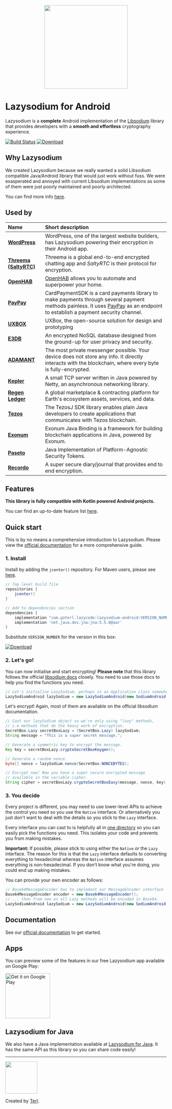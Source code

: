 <p align="center"><img width="260" src="https://filedn.com/lssh2fV92SE8dRT5CWJvvSy/lazysodium_large_transparent.png" /></p>
  
# Lazysodium for Android
  
Lazysodium is a **complete** Android implementation of the [Libsodium](https://github.com/jedisct1/libsodium) library that provides developers with a **smooth and effortless** cryptography experience. 

[![Build Status](https://dev.azure.com/gurpreetishere/Lazysodium/_apis/build/status/terl.lazysodium-android?branchName=master)](https://dev.azure.com/gurpreetishere/Lazysodium/_build/latest?definitionId=3&branchName=master)
[![Download](https://api.bintray.com/packages/terl/lazysodium-maven/lazysodium-android/images/download.svg) ](https://bintray.com/terl/lazysodium-maven/lazysodium-android/_latestVersion)


## Why Lazysodium
We created Lazysodium because we really wanted a solid Libsodium compatible Java/Android library that would just work without fuss. We were exasperated and annoyed with current Libsodium implementations as some of them were just poorly maintained and poorly architected.

You can find more info [here](https://docs.lazycode.co/lazysodium/about-1).

## Used by

| **Name** | **Short description** | 
| :--- | :--- | 
| [**WordPress**](https://apps.wordpress.com/mobile/) | WordPress, one of the largest website builders, has Lazysodium powering their encryption in their Android app. |
| [**Threema \(SaltyRTC\)**](https://github.com/saltyrtc/saltyrtc-client-java) | Threema is a global end-to-end encrypted chatting app and _SaltyRTC_ is their protocol for encryption. |
| [**OpenHAB**](https://github.com/openhab/openhab-osgiify) | [OpenHAB](https://www.openhab.org/) allows you to automate and superpower your home. |
| [**PayPay**](https://github.com/paypayue/AndroidPaymentSDK) | CardPaymentSDK is a card payments library to make payments through several payment methods painless. It uses [PayPay](https://paypay.pt/paypay/) as an endpoint to establish a payment security channel. | 
| [**UXBOX**](https://github.com/uxbox/uxbox) | UXBox, the open-source solution for design and prototyping |
| [**E3DB**](https://tozny.com/e3db/) | An encrypted NoSQL database designed from the ground-up for user privacy and security. | 
| [**ADAMANT**](https://adamant.im/) | The most private messenger possible. Your device does not store any info. It directly interacts with the blockchain, where every byte is fully-encrypted. | 
| [**Kepler**](https://github.com/Quackster/Kepler) | A small TCP server written in Java powered by Netty, an asynchronous networking library. |
| [**Regen Ledger**](https://www.regen.network/) | A global marketplace & contracting platform for Earth's ecosystem assets, services, and data. |
| [**Tezos**](https://github.com/LMilfont/TezosJ-plainjava) | The TezosJ SDK library enables plain Java developers to create applications that communicates with Tezos blockchain. |
| [**Exonum**](https://github.com/exonum/exonum-java-binding) | Exonum Java Binding is a framework for building blockchain applications in Java, powered by Exonum. |
| [**Paseto**](https://github.com/atholbro/paseto) | Java Implementation of Platform-Agnostic Security Tokens. |
| [**Recordo**](https://recordo.co) | A super secure diary/journal that provides end to end encryption. |

## Features
**This library is fully compatible with Kotlin powered Android projects.**

You can find an up-to-date feature list [here](https://docs.lazycode.co/lazysodium/about-1/features).

## Quick start

This is by no means a comprehensive introduction to Lazysodium. Please view the [official documentation](https://docs.lazycode.co/lazysodium/usage/installation) for a more comprehensive guide.

### 1. Install
Install by adding the `jcenter()` repository. For Maven users, please see [here](https://docs.lazycode.co/lazysodium/usage/installation).

```groovy
// Top level build file
repositories {
    jcenter()
}

// Add to dependencies section
dependencies {
    implementation "com.goterl.lazycode:lazysodium-android:VERSION_NUMBER@aar"
    implementation 'net.java.dev.jna:jna:5.5.0@aar'
}
```

Substitute `VERSION_NUMBER` for the version in this box:

[![Download](https://api.bintray.com/packages/terl/lazysodium-maven/lazysodium-android/images/download.svg) ](https://bintray.com/terl/lazysodium-maven/lazysodium-android/_latestVersion)


### 2. Let's go!

You can now initialise and start encrypting! **Please note** that this library follows the official [libsodium docs](https://download.libsodium.org/doc/) closely. You need to use those docs to help you find the functions you need.

```java
// Let's initialise LazySodium, perhaps in an Application class somewhere
LazySodiumAndroid lazySodium = new LazySodiumAndroid(new SodiumAndroid());
```

Let's encrypt! Again, most of them are available on the official libsodium documentation.

```java
// Cast our lazySodium object so we're only using "lazy" methods, 
// i.e methods that do the heavy work of encryption.
SecretBox.Lazy secretBoxLazy = (SecretBox.Lazy) lazySodium;
String message = "This is a super secret message.";

// Generate a symmetric key to encrypt the message.
Key key = secretBoxLazy.cryptoSecretBoxKeygen();

// Generate a random nonce.
byte[] nonce = lazySodium.nonce(SecretBox.NONCEBYTES);

// Encrypt now! Now you have a super secure encrypted message
// available in the variable cipher.
String cipher = secretBoxLazy.cryptoSecretBoxEasy(message, nonce, key);
```

### 3. You decide

Every project is different, you may need to use lower-level APIs to achieve the control you need so you use the `Native` interface. Or alternatively you just don't want to deal with the details so you stick to the `Lazy` interface.

Every interface you can cast to is helpfully all in [one directory](https://github.com/terl/lazysodium-java/tree/20c9a43aac6be5f23209b15870a8cbf73e26ab22/src/main/java/com/goterl/lazycode/lazysodium/interfaces) so you can easily pick the functions you need. This isolates your code and prevents you from making mistakes.

**Important:** If possible, please stick to using either the `Native` *or* the `Lazy` interface. The reason for this is that the `Lazy` interface defaults to converting everything to hexadecimal whereas the `Native` interface assumes everything is non-hexadecimal. If you don't know what you're doing, you could end up making mistakes.

You can provide your own encoder as follows:

```java
// Base64MessageEncoder has to implement our MessageEncoder interface
Base64MessageEncoder encoder = new Base64MessageEncoder(); 
// ... then from now on all Lazy methods will be encoded in Base64.
LazySodiumAndroid lazySodium = new LazySodiumAndroid(new SodiumAndroid(), encoder); 
```

## Documentation

See our [official documentation](https://docs.lazycode.co/lazysodium) to get started.

## Apps

You can preview some of the features in our free Lazysodium app available on Google Play:

<a href='https://play.google.com/store/apps/details?id=com.goterl.lazycode.lazysodium.example&pcampaignid=MKT-Other-global-all-co-prtnr-py-PartBadge-Mar2515-1'><img alt='Get it on Google Play' src='https://play.google.com/intl/en_gb/badges/images/generic/en_badge_web_generic.png' width="140"/></a>


## Lazysodium for Java
We also have a Java implementation available at [Lazysodium for Java](https://github.com/terl/lazysodium-java). It has the same API as this library so you can share code easily!


---

<a href="https://terl.co"><img width="100" style="float: left: display: inline;" src="https://filedn.com/lssh2fV92SE8dRT5CWJvvSy/terl.png" /></a>

Created by [Terl](https://terl.co).
